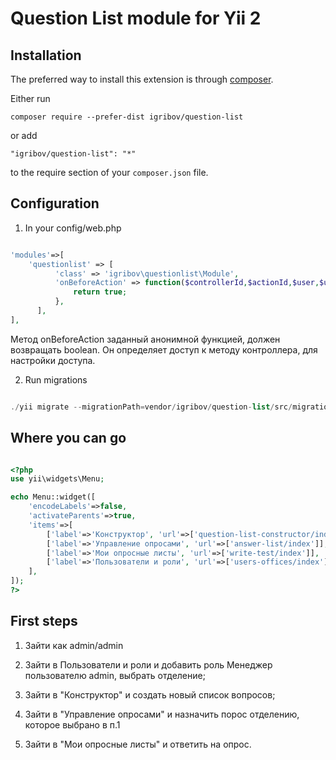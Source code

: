 Question List module for Yii 2
=====

Installation
------------

The preferred way to install this extension is through [composer](http://getcomposer.org/download/).

Either run

```
composer require --prefer-dist igribov/question-list
```

or add

```
"igribov/question-list": "*"
```

to the require section of your `composer.json` file.

Configuration
---

1) In your config/web.php

```php

'modules'=>[
	'questionlist' => [
          'class' => 'igribov\questionlist\Module',
          'onBeforeAction' => function($controllerId,$actionId,$user,$urlParams){
              return true;
          },
      ],
],

```
Метод onBeforeAction заданный анонимной функцией, должен возвращать boolean.
Он определяет доступ к методу контроллера, для настройки доступа.

2) Run migrations

```php

./yii migrate --migrationPath=vendor/igribov/question-list/src/migrations/

```

Where you can go
-----

```php

<?php
use yii\widgets\Menu;

echo Menu::widget([
    'encodeLabels'=>false,
    'activateParents'=>true,
    'items'=>[
        ['label'=>'Конструктор', 'url'=>['question-list-constructor/index']],
        ['label'=>'Управление опросами', 'url'=>['answer-list/index']],
        ['label'=>'Мои опросные листы', 'url'=>['write-test/index']],
        ['label'=>'Пользователи и роли', 'url'=>['users-offices/index']],
    ],
]);
?>

```

First steps
---

1) Зайти как admin/admin

2) Зайти в Пользователи и роли и добавить роль Менеджер пользователю admin, выбрать отделение;

3) Зайти в "Конструктор" и создать новый список вопросов;

4) Зайти в "Управление опросами" и назначить порос отделению, которое выбрано в п.1

5) Зайти в "Мои опросные листы" и ответить на опрос.